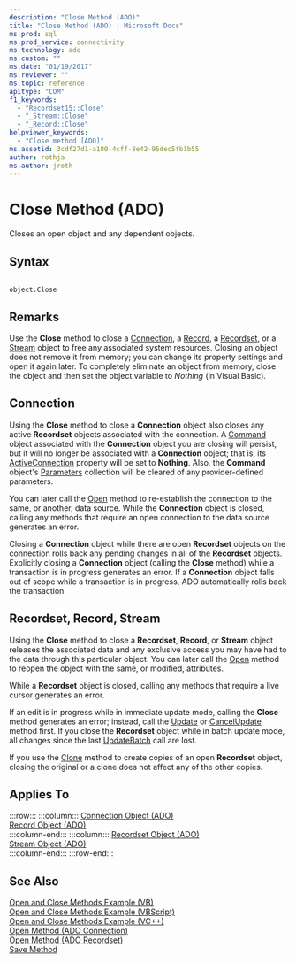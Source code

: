 ```yaml
---
description: "Close Method (ADO)"
title: "Close Method (ADO) | Microsoft Docs"
ms.prod: sql
ms.prod_service: connectivity
ms.technology: ado
ms.custom: ""
ms.date: "01/19/2017"
ms.reviewer: ""
ms.topic: reference
apitype: "COM"
f1_keywords: 
  - "Recordset15::Close"
  - "_Stream::Close"
  - "_Record::Close"
helpviewer_keywords: 
  - "Close method [ADO]"
ms.assetid: 3cdf27d1-a180-4cff-8e42-95dec5fb1b55
author: rothja
ms.author: jroth
---
```

# Close Method (ADO)
Closes an open object and any dependent objects.  
  
## Syntax  
  
```  
  
object.Close  
```  
  
## Remarks  
 Use the **Close** method to close a [Connection](./connection-object-ado.md), a [Record](./record-object-ado.md), a [Recordset](./recordset-object-ado.md), or a [Stream](./stream-object-ado.md) object to free any associated system resources. Closing an object does not remove it from memory; you can change its property settings and open it again later. To completely eliminate an object from memory, close the object and then set the object variable to *Nothing* (in Visual Basic).  
  
## Connection  
 Using the **Close** method to close a **Connection** object also closes any active **Recordset** objects associated with the connection. A [Command](./command-object-ado.md) object associated with the **Connection** object you are closing will persist, but it will no longer be associated with a **Connection** object; that is, its [ActiveConnection](./activeconnection-property-ado.md) property will be set to **Nothing**. Also, the **Command** object's [Parameters](./parameters-collection-ado.md) collection will be cleared of any provider-defined parameters.  
  
 You can later call the [Open](./open-method-ado-connection.md) method to re-establish the connection to the same, or another, data source. While the **Connection** object is closed, calling any methods that require an open connection to the data source generates an error.  
  
 Closing a **Connection** object while there are open **Recordset** objects on the connection rolls back any pending changes in all of the **Recordset** objects. Explicitly closing a **Connection** object (calling the **Close** method) while a transaction is in progress generates an error. If a **Connection** object falls out of scope while a transaction is in progress, ADO automatically rolls back the transaction.  
  
## Recordset, Record, Stream  
 Using the **Close** method to close a **Recordset**, **Record**, or **Stream** object releases the associated data and any exclusive access you may have had to the data through this particular object. You can later call the [Open](./open-method-ado-recordset.md) method to reopen the object with the same, or modified, attributes.  
  
 While a **Recordset** object is closed, calling any methods that require a live cursor generates an error.  
  
 If an edit is in progress while in immediate update mode, calling the **Close** method generates an error; instead, call the [Update](./update-method.md) or [CancelUpdate](./cancelupdate-method-ado.md) method first. If you close the **Recordset** object while in batch update mode, all changes since the last [UpdateBatch](./updatebatch-method.md) call are lost.  
  
 If you use the [Clone](./clone-method-ado.md) method to create copies of an open **Recordset** object, closing the original or a clone does not affect any of the other copies.  
  
## Applies To  

:::row:::
    :::column:::
        [Connection Object (ADO)](./connection-object-ado.md)  
        [Record Object (ADO)](./record-object-ado.md)  
    :::column-end:::
    :::column:::
        [Recordset Object (ADO)](./recordset-object-ado.md)  
        [Stream Object (ADO)](./stream-object-ado.md)  
    :::column-end:::
:::row-end:::

## See Also  
 [Open and Close Methods Example (VB)](./open-and-close-methods-example-vb.md)   
 [Open and Close Methods Example (VBScript)](./open-and-close-methods-example-vbscript.md)   
 [Open and Close Methods Example (VC++)](./open-and-close-methods-example-vc.md)   
 [Open Method (ADO Connection)](./open-method-ado-connection.md)   
 [Open Method (ADO Recordset)](./open-method-ado-recordset.md)   
 [Save Method](./save-method.md)